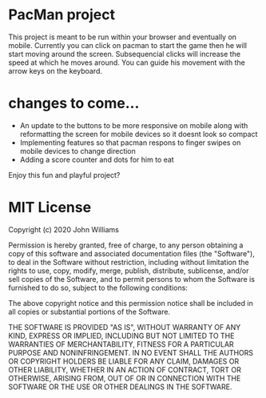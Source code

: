 # PacMan project

This project is meant to be run within your browser and eventually on mobile. Currently you can click on pacman to start the game then he will start moving around the screen. Subsequencial clicks will increase the speed at which he moves around. You can guide his movement with the arrow keys on the keyboard.

# changes to come...

<ul>
<li> An update to the buttons to be more responsive on mobile along with reformatting the screen for mobile devices so it doesnt look so compact</li>
<li> Implementing features so that pacman respons to finger swipes on mobile devices to change direction</li>
<li> Adding a score counter and dots for him to eat</li>
</ul>

Enjoy this fun and playful project?

# MIT License

Copyright (c) 2020 John Williams

Permission is hereby granted, free of charge, to any person obtaining a copy
of this software and associated documentation files (the "Software"), to deal
in the Software without restriction, including without limitation the rights
to use, copy, modify, merge, publish, distribute, sublicense, and/or sell
copies of the Software, and to permit persons to whom the Software is
furnished to do so, subject to the following conditions:

The above copyright notice and this permission notice shall be included in all
copies or substantial portions of the Software.

THE SOFTWARE IS PROVIDED "AS IS", WITHOUT WARRANTY OF ANY KIND, EXPRESS OR
IMPLIED, INCLUDING BUT NOT LIMITED TO THE WARRANTIES OF MERCHANTABILITY,
FITNESS FOR A PARTICULAR PURPOSE AND NONINFRINGEMENT. IN NO EVENT SHALL THE
AUTHORS OR COPYRIGHT HOLDERS BE LIABLE FOR ANY CLAIM, DAMAGES OR OTHER
LIABILITY, WHETHER IN AN ACTION OF CONTRACT, TORT OR OTHERWISE, ARISING FROM,
OUT OF OR IN CONNECTION WITH THE SOFTWARE OR THE USE OR OTHER DEALINGS IN THE
SOFTWARE.
